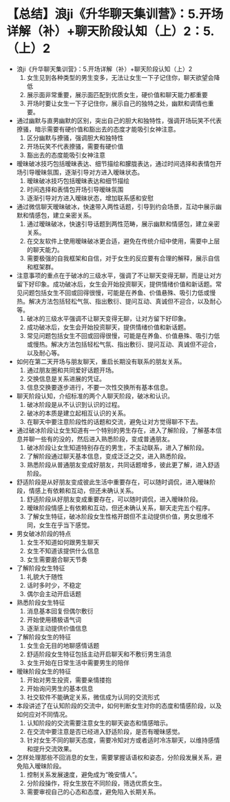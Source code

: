 # 【总结】浪ji《升华聊天集训营》：5.开场详解（补）+聊天阶段认知（上）2：5.（上）2

-   浪ji《升华聊天集训营》：5.开场详解（补）+聊天阶段认知（上）2
    1.  女生见到各种类型的男生变多，无法让女生一下子记住你，聊天欲望会降低
    2.  展示面非常重要，展示面匹配到优质女生，硬价值和聊天能力都重要
    3.  开场时要让女生一下子记住你，展示自己的独特之处，幽默和调情也重要。
-   通过幽默与直男幽默的区别，突出自己的胆大和独特性，强调开场玩笑不代表撩骚，暗示需要有硬价值和豁出去的态度才能吸引女神注意。
    1.  区分幽默与撩骚，强调胆大和独特性
    2.  开场玩笑不代表撩骚，需要有硬价值
    3.  豁出去的态度能吸引女神注意
-   暧昧破冰技巧包括暧昧表达、细节描绘和朦胧表达，通过时间选择和表情包开场引导暧昧氛围，逐渐引导对方进入暧昧状态。
    1.  暧昧破冰技巧包括暧昧表达和细节描绘
    2.  时间选择和表情包开场引导暧昧氛围
    3.  逐渐引导对方进入暧昧状态，增加联系感和安慰
-   通过微信聊天暧昧破冰，快速带入两性话题，引导到约会场景，互动中展示幽默和情感包，建立亲密关系。
    1.  通过暧昧破冰，快速引导话题到两性范畴，展示幽默和情感包，建立亲密关系。
    2.  在交友软件上使用暧昧破冰更合适，避免在传统介绍中使用，需要中上层的聊天能力。
    3.  需要极强的自我框架和自信，对于女生的反应要有合理的解释，展示自信和框架群。
-   注意事项的重点在于破冰的三级水平，强调了不让聊天变得无聊，而是让对方留下好印象。成功破冰后，女生会开始投资聊天，提供情绪价值和新话题。常见问题包括女生不回或回得很慢，可能是在养鱼、价值悬殊、吸引力低或慢热。解决方法包括轻松气氛、指出敷衍、提问互动、真诚但不迎合，以及耐心等。
    1.  破冰的三级水平强调不让聊天变得无聊，让对方留下好印象。
    2.  成功破冰后，女生会开始投资聊天，提供情绪价值和新话题。
    3.  常见问题包括女生不回或回得很慢，可能是在养鱼、价值悬殊、吸引力低或慢热。解决方法包括轻松气氛、指出敷衍、提问互动、真诚但不迎合，以及耐心等。
-   如何在第二天开场与朋友聊天，重启长期没有联系的朋友关系。
    1.  通过朋友圈和共同爱好话题开场。
    2.  交换信息是关系进展的凭证。
    3.  信息交换要逐步进行，不要一次性交换所有基本信息。
-   聊天阶段认知，介绍标准的两个人聊天阶段，破冰和认识。
    1.  破冰阶段是从不认识到认识的过程。
    2.  破冰的本质是建立起相互认识的关系。
    3.  在聊天中要注意阶段性的话题和交流，避免让对方觉得聊不下去。
-   通过破冰阶段让女生知道有一个特别的男生存在，进入了解阶段，了解基本信息并聊一些有的没的，然后进入熟悉阶段，变成普通朋友。
    1.  破冰阶段让女生知道特别存在的男生，不主动联系，进入了解阶段。
    2.  了解阶段通过聊天基本信息，变成泛泛之交，进入熟悉阶段。
    3.  熟悉阶段从普通朋友变成好朋友，共同话题增多，彼此更了解，进入舒适阶段。
-   舒适阶段是从好朋友变成彼此生活中重要存在，可以随时调侃，进入暧昧阶段，情感上有依赖和互动，但还未确认关系。
    1.  舒适阶段从好朋友变成重要存在，可以随时调侃，进入暧昧阶段。
    2.  暧昧阶段情感上有依赖和互动，但还未确认关系，聊天走完五个程序。
    3.  了解女生特征，破冰阶段女生性格开朗但不主动提供价值，男女思维不同，女生在乎当下感觉。
-   男女破冰阶段的特点
    1.  女生不知道如何跟男生聊天
    2.  女生不知道该提供什么信息
    3.  女生需要磨合聊天节奏
-   了解阶段女生特征
    1.  礼貌大于随性
    2.  话时多时少，不稳定
    3.  偶尔会主动开启话题
-   熟悉阶段女生特征
    1.  消息基本回复但偶尔敷衍
    2.  开始使用積极语气词
    3.  逐渐主动提供价值信息
-   了解阶段女生的特征
    1.  女生会无目的地聊感情话题
    2.  舒适阶段女生特征包括主动开启聊天和不敷衍男生消息
    3.  女生开始在日常生活中需要男生的陪伴
-   暧昧阶段女生的特征
    1.  开始对男生投资，需要亲情搂抱
    2.  开始询问男生的基本信息
    3.  社交软件不能确定关系，微信成为认同的交流形式
-   本段讲述了在认知阶段的交流中，如何判断女生对你的态度和情感阶段，以及如何应对不同情况。
    1.  认知阶段的交流需要注意女生的聊天姿态和情感暗示。
    2.  在交流中要注意是否已经进入舒适阶段，是否有暧昧感觉。
    3.  针对女生不同的聊天态度，需要冷知对方或者适时冷冻聊天，以维持感情和提升交流效果。
-   怎样处理那些不回消息的女生，需要掌握话语权和姿态，分阶段发展关系，避免陷入暧昧阶段。
    1.  控制关系发展速度，避免成为“晚安情人”。
    2.  分阶段操作，将女生放在不同阶段，筛选优质女生。
    3.  需要审视自己的心态和态度，避免陷入长期关系。